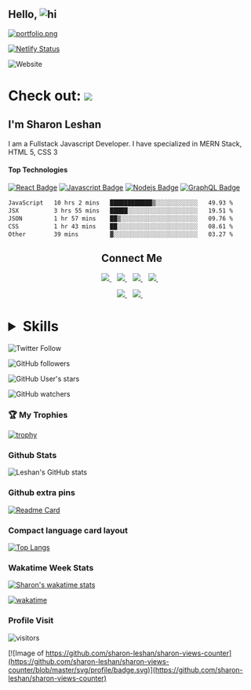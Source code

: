 ## Hello, <img src="https://user-images.githubusercontent.com/1303154/88677602-1635ba80-d120-11ea-84d8-d263ba5fc3c0.gif" width="28px" alt="hi">

[![portfolio.png](https://i.postimg.cc/hGRJnbMj/portfolio.png)](https://postimg.cc/JsK7cXfV)

[![Netlify Status](https://api.netlify.com/api/v1/badges/1ee30ea4-0477-4c66-87c0-7b6737ecc905/deploy-status)](https://app.netlify.com/sites/maleo-portfolio/deploys)

![Website](https://img.shields.io/website?url=https%3A%2F%2Fmaleo-portfolio.netlify.app%2F)

<h1>Check out: 
  <a href="https://maleo-portfolio.netlify.app/" rel="noreferer noopener" target="_blank">
  <img src="https://img.shields.io/badge/website-000000?style=for-the-badge&logo=About.me&logoColor=white" />
  </a>
</h1>

## I'm Sharon Leshan
I am a Fullstack Javascript Developer.
I have specialized in MERN Stack, HTML 5, CSS 3 

#### Top Technologies

<!-- TODO: Make technologies links takes you to repositories -->

[![React Badge](https://img.shields.io/badge/-React-61DBFB?style=for-the-badge&labelColor=black&logo=react&logoColor=61DBFB)](#) [![Javascript Badge](https://img.shields.io/badge/-Javascript-F0DB4F?style=for-the-badge&labelColor=black&logo=javascript&logoColor=F0DB4F)](#) [![Nodejs Badge](https://img.shields.io/badge/-Nodejs-3C873A?style=for-the-badge&labelColor=black&logo=node.js&logoColor=3C873A)](#) [![GraphQL Badge](https://img.shields.io/badge/-GraphQl-e535ab?style=for-the-badge&labelColor=black&logo=node.js&logoColor=e535ab)](#)


<!--START_SECTION:waka-->
```text
JavaScript   10 hrs 2 mins   ████████████▒░░░░░░░░░░░░   49.93 % 
JSX          3 hrs 55 mins   █████░░░░░░░░░░░░░░░░░░░░   19.51 % 
JSON         1 hr 57 mins    ██▒░░░░░░░░░░░░░░░░░░░░░░   09.76 % 
CSS          1 hr 43 mins    ██░░░░░░░░░░░░░░░░░░░░░░░   08.61 % 
Other        39 mins         ▓░░░░░░░░░░░░░░░░░░░░░░░░   03.27 % 
```
<!--END_SECTION:waka-->

<h2 align="center">Connect Me</h2>
<p align='center'>
  <a href="https://www.linkedin.com/in/sharon-maleo/">
    <img src="https://img.shields.io/badge/linkedin-%230077B5.svg?&style=for-the-badge&logo=linkedin&logoColor=white" />
  </a>&nbsp;&nbsp;
  <a href="https://instagram.com/shazy_leshan">
    <img src="https://img.shields.io/badge/instagram-%23E4405F.svg?&style=for-the-badge&logo=instagram&logoColor=white" />        
  </a>&nbsp;&nbsp;
 <a href="https://wa.me/+25496531442">
  <img src="https://img.shields.io/badge/WhatsApp-25D366?style=for-the-badge&logo=whatsapp&logoColor=white" />
 </a>&nbsp;&nbsp;
 <a href="mailto:maleos380@gmail.com">
  <img src="https://img.shields.io/badge/Gmail-D14836?style=for-the-badge&logo=gmail&logoColor=white" />
 </a>&nbsp;&nbsp;
</p>

<p align='center'>
  <a href="https://twitter.com/shazyleshan">
    <img src="https://img.shields.io/badge/Twitter-1DA1F2?style=for-the-badge&logo=twitter&logoColor=white" />
  </a>&nbsp;&nbsp;
  <a href="https://github.com/sharon-leshan">
    <img src="https://img.shields.io/badge/GitHub-100000?style=for-the-badge&logo=github&logoColor=white" />        
  </a>&nbsp;&nbsp;
</p>

<h1>
<details>
  <summary>Skills</summary>
  
  ![Git](https://img.shields.io/badge/git-%23F05033.svg?style=for-the-badge&logo=git&logoColor=white)
  
  ![GitHub](https://img.shields.io/badge/github-%23121011.svg?style=for-the-badge&logo=github&logoColor=white)
  
  ![Debian](https://img.shields.io/badge/Debian-D70A53?style=for-the-badge&logo=debian&logoColor=white)
  
  ![Ubuntu](https://img.shields.io/badge/Ubuntu-E95420?style=for-the-badge&logo=ubuntu&logoColor=white)
  
  ![JavaScript](https://img.shields.io/badge/javascript-%23323330.svg?style=for-the-badge&logo=javascript&logoColor=%23F7DF1E)
  
  ![React](https://img.shields.io/badge/react-%2320232a.svg?style=for-the-badge&logo=react&logoColor=%2361DAFB)
  
  ![Node](https://img.shields.io/badge/Node.js-339933?style=for-the-badge&logo=nodedotjs&logoColor=white)

  ![Gatsby](https://img.shields.io/badge/Gatsby-%23663399.svg?style=for-the-badge&logo=gatsby&logoColor=white)

  
  ![Express.js](https://img.shields.io/badge/express.js-%23404d59.svg?style=for-the-badge&logo=express&logoColor=%2361DAFB)
  
  
  ![Yarn](https://img.shields.io/badge/yarn-%232C8EBB.svg?style=for-the-badge&logo=yarn&logoColor=white)

  
  ![NPM](https://img.shields.io/badge/NPM-%23000000.svg?style=for-the-badge&logo=npm&logoColor=white)

  
  ![HTML5](https://img.shields.io/badge/html5-%23E34F26.svg?style=for-the-badge&logo=html5&logoColor=white)
  
  ![CSS3](https://img.shields.io/badge/css3-%231572B6.svg?style=for-the-badge&logo=css3&logoColor=white)
  
  ![SASS](https://img.shields.io/badge/SASS-hotpink.svg?style=for-the-badge&logo=SASS&logoColor=white)
  
  ![Styled Components](https://img.shields.io/badge/styled--components-DB7093?style=for-the-badge&logo=styled-components&logoColor=white)
  
  ![Netlify](https://img.shields.io/badge/Netlify-00C7B7?style=for-the-badge&logo=netlify&logoColor=white)
  
  ![Heroku](https://img.shields.io/badge/Heroku-430098?style=for-the-badge&logo=heroku&logoColor=white)
  
  
  ![Python](https://img.shields.io/badge/python-3670A0?style=for-the-badge&logo=python&logoColor=ffdd54)

</details>
</h1>


![Twitter Follow](https://img.shields.io/twitter/follow/shazyleshan?style=social)

![GitHub followers](https://img.shields.io/github/followers/sharon-leshan?style=social)

![GitHub User's stars](https://img.shields.io/github/stars/sharon-leshan?style=social)

![GitHub watchers](https://img.shields.io/github/watchers/sharon-leshan/sharon-leshan?style=social)




### 🏆 My Trophies
  [![trophy](https://github-profile-trophy.vercel.app/?username=sharon-leshan&theme=onedark&no-bg=false&count_private=true)](https://github.com/sharon-leshan/sharon-leshan)
### Github Stats

![Leshan's GitHub stats](https://github-readme-stats.vercel.app/api?username=sharon-leshan&count_private=true&show_icons=true&theme=dark&title_color=009933&include_all_commits=true)

### Github extra pins

[![Readme Card](https://github-readme-stats.vercel.app/api/pin/?username=sharon-leshan&repo=sharon-leshan&theme=dark&title_color=009933)](https://github.com/sharon-leshan/sharon-leshan&show_owner=true&count_private=true)

### Compact language card layout

[![Top Langs](https://github-readme-stats.vercel.app/api/top-langs/?username=sharon-leshan&layout=compact&theme=dark&title_color=009933)](https://github.com/sharon-leshan/sharon-leshan)

### Wakatime Week Stats

[![Sharon's wakatime stats](https://github-readme-stats.vercel.app/api/wakatime?username=shazyleshan&theme=dark&title_color=009933)](https://github.com/sharon-leshan/sharon-leshan)

[![wakatime](https://wakatime.com/badge/user/f6d97325-e131-4c48-9dbc-46089cd0f41a.svg)](https://wakatime.com/@f6d97325-e131-4c48-9dbc-46089cd0f41a)

### Profile Visit

![visitors](https://visitor-badge.glitch.me/badge?page_id=sharon-leshan.agency-site&left_color=green&right_color=red&theme=dark&title_color=009933)

[![Image of https://github.com/sharon-leshan/sharon-views-counter](https://github.com/sharon-leshan/sharon-views-counter/blob/master/svg/profile/badge.svg)](https://github.com/sharon-leshan/sharon-views-counter)
